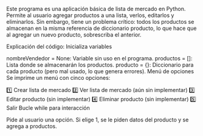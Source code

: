 Este programa es una aplicación básica de lista de mercado en Python. Permite al usuario agregar productos a una lista, verlos, editarlos y eliminarlos. Sin embargo, tiene un problema crítico: todos los productos se almacenan en la misma referencia de diccionario producto, lo que hace que al agregar un nuevo producto, sobrescriba el anterior.

Explicación del código:
Inicializa variables

nombreVendedor = None: Variable sin uso en el programa.
productos = []: Lista donde se almacenarán los productos.
producto = {}: Diccionario para cada producto (pero mal usado, lo que genera errores).
Menú de opciones
Se imprime un menú con cinco opciones:

1️⃣ Crear lista de mercado
2️⃣ Ver lista de mercado (aún sin implementar)
3️⃣ Editar producto (sin implementar)
4️⃣ Eliminar producto (sin implementar)
5️⃣ Salir
Bucle while para interacción

Pide al usuario una opción.
Si elige 1, se le piden datos del producto y se agrega a productos.
